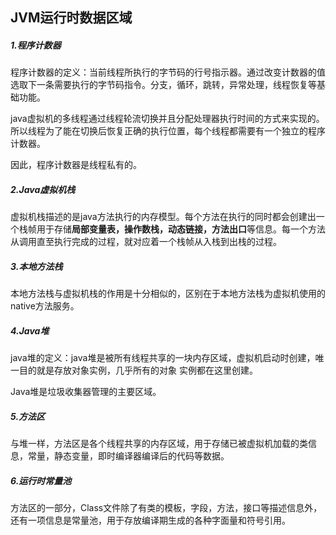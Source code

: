 ## JVM运行时数据区域

##### 1.程序计数器

程序计数器的定义：当前线程所执行的字节码的行号指示器。通过改变计数器的值选取下一条需要执行的字节码指令。分支，循环，跳转，异常处理，线程恢复等基础功能。

java虚拟机的多线程通过线程轮流切换并且分配处理器执行时间的方式来实现的。所以线程为了能在切换后恢复正确的执行位置，每个线程都需要有一个独立的程序计数器。

因此，程序计数器是线程私有的。

##### 2.Java虚拟机栈

虚拟机栈描述的是java方法执行的内存模型。每个方法在执行的同时都会创建出一个栈帧用于存储**局部变量表，操作数栈，动态链接，方法出口**等信息。每一个方法从调用直至执行完成的过程，就对应着一个栈帧从入栈到出栈的过程。

##### 3.本地方法栈

本地方法栈与虚拟机栈的作用是十分相似的，区别在于本地方法栈为虚拟机使用的native方法服务。

##### 4.Java堆

java堆的定义：java堆是被所有线程共享的一块内存区域，虚拟机启动时创建，唯一目的就是存放对象实例，几乎所有的对象 实例都在这里创建。

Java堆是垃圾收集器管理的主要区域。

##### 5.方法区

与堆一样，方法区是各个线程共享的内存区域，用于存储已被虚拟机加载的类信息，常量，静态变量，即时编译器编译后的代码等数据。

##### 6.运行时常量池

方法区的一部分，Class文件除了有类的模板，字段，方法，接口等描述信息外，还有一项信息是常量池，用于存放编译期生成的各种字面量和符号引用。

